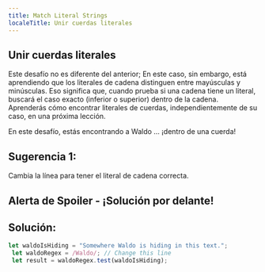 ```yaml
---
title: Match Literal Strings
localeTitle: Unir cuerdas literales
---
```

## Unir cuerdas literales

Este desafío no es diferente del anterior; En este caso, sin embargo, está aprendiendo que los literales de cadena distinguen entre mayúsculas y minúsculas. Eso significa que, cuando prueba si una cadena tiene un literal, buscará el caso exacto (inferior o superior) dentro de la cadena. Aprenderás cómo encontrar literales de cuerdas, independientemente de su caso, en una próxima lección.

En este desafío, estás encontrando a Waldo ... ¡dentro de una cuerda!

## Sugerencia 1:

Cambia la línea para tener el literal de cadena correcta.

## Alerta de Spoiler - ¡Solución por delante!

## Solución:

```javascript
let waldoIsHiding = "Somewhere Waldo is hiding in this text."; 
 let waldoRegex = /Waldo/; // Change this line 
 let result = waldoRegex.test(waldoIsHiding); 

```